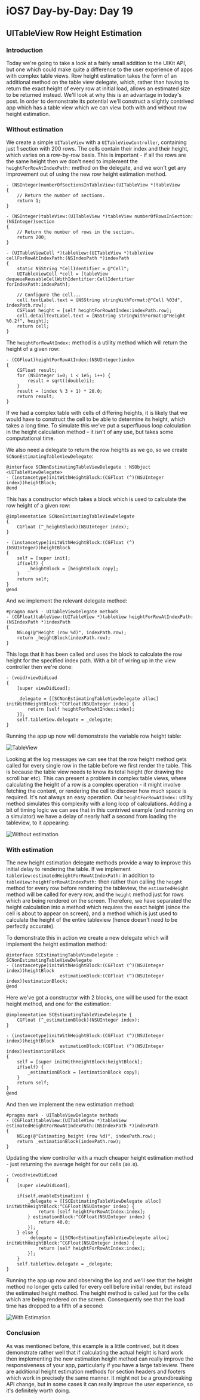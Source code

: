 # iOS7 Day-by-Day: Day 19
## UITableView Row Height Estimation

### Introduction

Today we're going to take a look at a fairly small addition to the UIKit API, but
one which could make quite a difference to the user experience of apps with complex
table views. Row height estimation takes the form of an additional method on the
table view delegate, which, rather than having to return the exact height of every
row at initial load, allows an estimated size to be returned instead. We'll look
at why this is an advantage in today's post. In order to demonstrate its potential
we'll construct a slightly contrived app which has a table view which we can
view both with and without row height estimation.

### Without estimation

We create a simple `UITableView` with a `UITableViewController`, containing just
1 section with 200 rows. The cells contain their index and their height, which
varies on a row-by-row basis. This is important - if all the rows are the same
height then we don't need to implement the `heightForRowAtIndexPath:` method
on the delegate, and we won't get any improvement out of using the new row height
estimation method.

    - (NSInteger)numberOfSectionsInTableView:(UITableView *)tableView
    {
        // Return the number of sections.
        return 1;
    }

    - (NSInteger)tableView:(UITableView *)tableView numberOfRowsInSection:(NSInteger)section
    {
        // Return the number of rows in the section.
        return 200;
    }

    - (UITableViewCell *)tableView:(UITableView *)tableView cellForRowAtIndexPath:(NSIndexPath *)indexPath
    {
        static NSString *CellIdentifier = @"Cell";
        UITableViewCell *cell = [tableView dequeueReusableCellWithIdentifier:CellIdentifier forIndexPath:indexPath];
        
        // Configure the cell...
        cell.textLabel.text = [NSString stringWithFormat:@"Cell %03d", indexPath.row];
        CGFloat height = [self heightForRowAtIndex:indexPath.row];
        cell.detailTextLabel.text = [NSString stringWithFormat:@"Height %0.2f", height];
        return cell;
    }

The `heightForRowAtIndex:` method is a utility method which will return the height
of a given row:

    - (CGFloat)heightForRowAtIndex:(NSUInteger)index
    {
        CGFloat result;
        for (NSInteger i=0; i < 1e5; i++) {
            result = sqrt((double)i);
        }
        result = (index % 3 + 1) * 20.0;
        return result;
    }

If we had a complex table with cells of differing heights, it is likely that we
would have to construct the cell to be able to determine its height, which takes
a long time. To simulate this we've put a superfluous loop calculation in the
height calculation method - it isn't of any use, but takes some computational
time.

We also need a delegate to return the row heights as we go, so we create 
`SCNonEstimatingTableViewDelegate`:

    @interface SCNonEstimatingTableViewDelegate : NSObject <UITableViewDelegate>
    - (instancetype)initWithHeightBlock:(CGFloat (^)(NSUInteger index))heightBlock;
    @end

This has a constructor which takes a block which is used to calculate the row
height of a given row:

    @implementation SCNonEstimatingTableViewDelegate
    {
        CGFloat (^_heightBlock)(NSUInteger index);
    }

    - (instancetype)initWithHeightBlock:(CGFloat (^)(NSUInteger))heightBlock
    {
        self = [super init];
        if(self) {
            _heightBlock = [heightBlock copy];
        }
        return self;
    }
    @end

And we implement the relevant delegate method:

    #pragma mark - UITableViewDelegate methods
    - (CGFloat)tableView:(UITableView *)tableView heightForRowAtIndexPath:(NSIndexPath *)indexPath
    {
        NSLog(@"Height (row %d)", indexPath.row);
        return _heightBlock(indexPath.row);
    }

This logs that it has been called and uses the block to calculate the row height
for the specified index path. With a bit of wiring up in the view controller then
we're done:

    - (void)viewDidLoad
    {
        [super viewDidLoad];
        
        _delegate = [[SCNonEstimatingTableViewDelegate alloc] initWithHeightBlock:^CGFloat(NSUInteger index) {
            return [self heightForRowAtIndex:index];
        }];
        self.tableView.delegate = _delegate;
    }

Running the app up now will demonstrate the variable row height table:

![TableView](img/row-height-rows.png)

Looking at the log messages we can see that the row height method gets called
for every single row in the table before we first render the table. This is because
the table view needs to know its total height (for drawing the scroll bar etc).
This can present a problem in complex table views, where calculating the height
of a row is a complex operation - it might involve fetching the content, or rendering
the cell to discover how much space is required. It's not always an easy operation.
Our `heightForRowAtIndex:` utility method simulates this complexity with a long
loop of calculations. Adding a bit of timing logic we can see that in this contrived
example (and running on a simulator) we have a delay of nearly half a second from
loading the tableview, to it appearing:

![Without estimation](img/row-height-without-estimation.png)

### With estimation

The new height estimation delegate methods provide a way to improve this initial
delay to rendering the table. If we implement
`tableView:estimatedHeightForRowAtIndexPath:` in addition to
`tableView:heightForRowAtIndexPath:` then rather than calling the `height` method
for every row before rendering the tableview, the `estimatedHeight` method will
be called for every row, and the `height` method just for rows which are being
rendered on the screen. Therefore, we have separated the height calculation into
a method which requires the exact height (since the cell is about to appear on
screen), and a method which is just used to calculate the height of the entire
tableview (hence doesn't need to be perfectly accurate).

To demonstrate this in action we create a new delegate which will implement the
height estimation method:

    @interface SCEstimatingTableViewDelegate : SCNonEstimatingTableViewDelegate
    - (instancetype)initWithHeightBlock:(CGFloat (^)(NSUInteger index))heightBlock
                        estimationBlock:(CGFloat (^)(NSUInteger index))estimationBlock;
    @end

Here we've got a constructor with 2 blocks, one will be used for the exact height
method, and one for the estimation:

    @implementation SCEstimatingTableViewDelegate {
        CGFloat (^_estimationBlock)(NSUInteger index);
    }

    - (instancetype)initWithHeightBlock:(CGFloat (^)(NSUInteger index))heightBlock
                        estimationBlock:(CGFloat (^)(NSUInteger index))estimationBlock
    {
        self = [super initWithHeightBlock:heightBlock];
        if(self) {
            _estimationBlock = [estimationBlock copy];
        }
        return self;
    }
    @end

And then we implement the new estimation method:

    #pragma mark - UITableViewDelegate methods
    - (CGFloat)tableView:(UITableView *)tableView estimatedHeightForRowAtIndexPath:(NSIndexPath *)indexPath
    {
        NSLog(@"Estimating height (row %d)", indexPath.row);
        return _estimationBlock(indexPath.row);
    }

Updating the view controller with a much cheaper height estimation method - just
returning the average height for our cells (`40.0`).

    - (void)viewDidLoad
    {
        [super viewDidLoad];
        
        if(self.enableEstimation) {
            _delegate = [[SCEstimatingTableViewDelegate alloc] initWithHeightBlock:^CGFloat(NSUInteger index) {
                return [self heightForRowAtIndex:index];
            } estimationBlock:^CGFloat(NSUInteger index) {
                return 40.0;
            }];
        } else {
            _delegate = [[SCNonEstimatingTableViewDelegate alloc] initWithHeightBlock:^CGFloat(NSUInteger index) {
                return [self heightForRowAtIndex:index];
            }];
        }
        self.tableView.delegate = _delegate;
    }

Running the app up now and observing the log and we'll see that the height method
no longer gets called for every cell before initial render, but instead the
estimated height method. The height method is called just for the cells which are
being rendered on the screen. Consequently see that the load time has dropped to
a fifth of a second:

![With Estimation](img/row-height-with-estimation.png)


### Conclusion

As was mentioned before, this example is a little contrived, but it does demonstrate
rather well that if calculating the actual height is hard work then implementing
the new estimation height method can really improve the responsiveness of your app,
particularly if you have a large tableview. There are additional height estimation
methods for section headers and footers which work in precisely the same manner.
It might not be a groundbreaking API change, but in some cases it can really
improve the user experience, so it's definitely worth doing.

